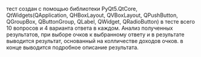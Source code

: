тест создан с помощью библиотеки PyQt5.QtCore, QtWidgets(QApplication, QHBoxLayout, QVBoxLayout, QPushButton, QGroupBox, QButtonGroup, QLabel, QWidget, QRadioButton) в тесте всего 10 вопросов и 4 варианта ответа в каждом. Анализ полученных результатов, при выборе очков к выбранному ответу и в результате выводится результат, основанный на колличестве доходов очков. в конце выводится подробное описание результата.
